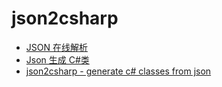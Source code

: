 # json2csharp

- [JSON 在线解析](https://c.runoob.com/front-end/53)
- [Json 生成 C#类](https://atlantisde.github.io/Learning/Web/convert/json2csharp/json2csharp.html)
- [json2csharp - generate c# classes from json](http://json2csharp.com/)
